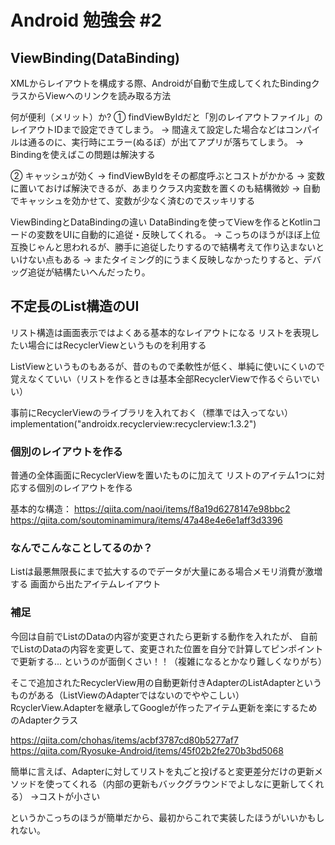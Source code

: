 # Android 勉強会 #2

## ViewBinding(DataBinding)
XMLからレイアウトを構成する際、Androidが自動で生成してくれたBindingクラスからViewへのリンクを読み取る方法

何が便利（メリット）か?
①
findViewByIdだと「別のレイアウトファイル」のレイアウトIDまで設定できてしまう。
→ 間違えて設定した場合などはコンパイルは通るのに、実行時にエラー(ぬるぽ）が出てアプリが落ちてしまう。
→ Bindingを使えばこの問題は解決する

②
キャッシュが効く
→ findViewByIdをその都度呼ぶとコストがかかる
→ 変数に置いておけば解決できるが、あまりクラス内変数を置くのも結構微妙
→ 自動でキャッシュを効かせて、変数が少なく済むのでスッキリする


ViewBindingとDataBindingの違い
DataBindingを使ってViewを作るとKotlinコードの変数をUIに自動的に追従・反映してくれる。
→ こっちのほうがほぼ上位互換じゃんと思われるが、勝手に追従したりするので結構考えて作り込まないといけない点もある
→ またタイミング的にうまく反映しなかったりすると、デバッグ追従が結構たいへんだったり。


## 不定長のList構造のUI
リスト構造は画面表示ではよくある基本的なレイアウトになる
リストを表現したい場合にはRecyclerViewというものを利用する

ListViewというものもあるが、昔のもので柔軟性が低く、単純に使いにくいので覚えなくていい（リストを作るときは基本全部RecyclerViewで作るぐらいでいい）

事前にRecyclerViewのライブラリを入れておく（標準では入ってない）
implementation("androidx.recyclerview:recyclerview:1.3.2")


### 個別のレイアウトを作る
普通の全体画面にRecyclerViewを置いたものに加えて
リストのアイテム1つに対応する個別のレイアウトを作る

基本的な構造：
https://qiita.com/naoi/items/f8a19d6278147e98bbc2
https://qiita.com/soutominamimura/items/47a48e4e6e1aff3d3396



### なんでこんなことしてるのか？
Listは最悪無限長にまで拡大するのでデータが大量にある場合メモリ消費が激増する
画面から出たアイテムレイアウト


### 補足
今回は自前でListのDataの内容が変更されたら更新する動作を入れたが、
自前でListのDataの内容を変更して、変更された位置を自分で計算してピンポイントで更新する...
というのが面倒くさい！！（複雑になるとかなり難しくなりがち）

そこで追加されたRecyclerView用の自動更新付きAdapterのListAdapterというものがある（ListViewのAdapterではないのでややこしい）
RcyclerView.Adapterを継承してGoogleが作ったアイテム更新を楽にするためのAdapterクラス

https://qiita.com/chohas/items/acbf3787cd80b5277af7
https://qiita.com/Ryosuke-Android/items/45f02b2fe270b3bd5068

簡単に言えば、Adapterに対してリストを丸ごと投げると変更差分だけの更新メソッドを使ってくれる（内部の更新もバックグラウンドでよしなに更新してくれる）
→コストが小さい

というかこっちのほうが簡単だから、最初からこれで実装したほうがいいかもしれない。